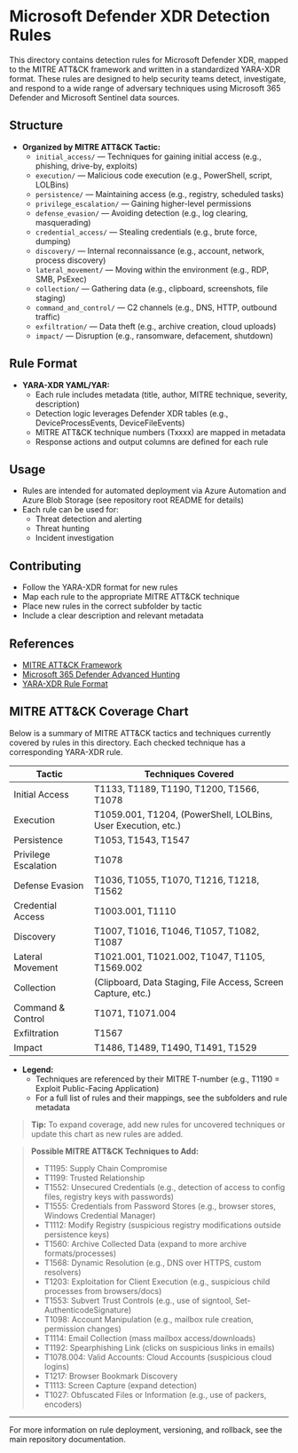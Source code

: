 # Microsoft Defender XDR Detection Rules

This directory contains detection rules for Microsoft Defender XDR, mapped to the MITRE ATT&CK framework and written in a standardized YARA-XDR format. These rules are designed to help security teams detect, investigate, and respond to a wide range of adversary techniques using Microsoft 365 Defender and Microsoft Sentinel data sources.

## Structure

- **Organized by MITRE ATT&CK Tactic:**
  - `initial_access/` — Techniques for gaining initial access (e.g., phishing, drive-by, exploits)
  - `execution/` — Malicious code execution (e.g., PowerShell, script, LOLBins)
  - `persistence/` — Maintaining access (e.g., registry, scheduled tasks)
  - `privilege_escalation/` — Gaining higher-level permissions
  - `defense_evasion/` — Avoiding detection (e.g., log clearing, masquerading)
  - `credential_access/` — Stealing credentials (e.g., brute force, dumping)
  - `discovery/` — Internal reconnaissance (e.g., account, network, process discovery)
  - `lateral_movement/` — Moving within the environment (e.g., RDP, SMB, PsExec)
  - `collection/` — Gathering data (e.g., clipboard, screenshots, file staging)
  - `command_and_control/` — C2 channels (e.g., DNS, HTTP, outbound traffic)
  - `exfiltration/` — Data theft (e.g., archive creation, cloud uploads)
  - `impact/` — Disruption (e.g., ransomware, defacement, shutdown)

## Rule Format

- **YARA-XDR YAML/YAR:**
  - Each rule includes metadata (title, author, MITRE technique, severity, description)
  - Detection logic leverages Defender XDR tables (e.g., DeviceProcessEvents, DeviceFileEvents)
  - MITRE ATT&CK technique numbers (Txxxx) are mapped in metadata
  - Response actions and output columns are defined for each rule

## Usage

- Rules are intended for automated deployment via Azure Automation and Azure Blob Storage (see repository root README for details)
- Each rule can be used for:
  - Threat detection and alerting
  - Threat hunting
  - Incident investigation

## Contributing

- Follow the YARA-XDR format for new rules
- Map each rule to the appropriate MITRE ATT&CK technique
- Place new rules in the correct subfolder by tactic
- Include a clear description and relevant metadata

## References
- [MITRE ATT&CK Framework](https://attack.mitre.org/)
- [Microsoft 365 Defender Advanced Hunting](https://learn.microsoft.com/en-us/microsoft-365/security/defender/advanced-hunting-overview)
- [YARA-XDR Rule Format](https://github.com/microsoft/Microsoft-365-Defender-Hunting-Rules)

## MITRE ATT&CK Coverage Chart

Below is a summary of MITRE ATT&CK tactics and techniques currently covered by rules in this directory. Each checked technique has a corresponding YARA-XDR rule.

| Tactic                | Techniques Covered                                                                                 |
|-----------------------|---------------------------------------------------------------------------------------------------|
| Initial Access        | T1133, T1189, T1190, T1200, T1566, T1078                                                           |
| Execution             | T1059.001, T1204, (PowerShell, LOLBins, User Execution, etc.)                                      |
| Persistence           | T1053, T1543, T1547                                                                               |
| Privilege Escalation  | T1078                                                                                            |
| Defense Evasion       | T1036, T1055, T1070, T1216, T1218, T1562                                                          |
| Credential Access     | T1003.001, T1110                                                                                  |
| Discovery             | T1007, T1016, T1046, T1057, T1082, T1087                                                          |
| Lateral Movement      | T1021.001, T1021.002, T1047, T1105, T1569.002                                                     |
| Collection            | (Clipboard, Data Staging, File Access, Screen Capture, etc.)                                      |
| Command & Control     | T1071, T1071.004                                                                                  |
| Exfiltration          | T1567                                                                                            |
| Impact                | T1486, T1489, T1490, T1491, T1529                                                                 |

- **Legend:**
  - Techniques are referenced by their MITRE T-number (e.g., T1190 = Exploit Public-Facing Application)
  - For a full list of rules and their mappings, see the subfolders and rule metadata

> **Tip:** To expand coverage, add new rules for uncovered techniques or update this chart as new rules are added.

> **Possible MITRE ATT&CK Techniques to Add:**
>
> - T1195: Supply Chain Compromise
> - T1199: Trusted Relationship
> - T1552: Unsecured Credentials (e.g., detection of access to config files, registry keys with passwords)
> - T1555: Credentials from Password Stores (e.g., browser stores, Windows Credential Manager)
> - T1112: Modify Registry (suspicious registry modifications outside persistence keys)
> - T1560: Archive Collected Data (expand to more archive formats/processes)
> - T1568: Dynamic Resolution (e.g., DNS over HTTPS, custom resolvers)
> - T1203: Exploitation for Client Execution (e.g., suspicious child processes from browsers/docs)
> - T1553: Subvert Trust Controls (e.g., use of signtool, Set-AuthenticodeSignature)
> - T1098: Account Manipulation (e.g., mailbox rule creation, permission changes)
> - T1114: Email Collection (mass mailbox access/downloads)
> - T1192: Spearphishing Link (clicks on suspicious links in emails)
> - T1078.004: Valid Accounts: Cloud Accounts (suspicious cloud logins)
> - T1217: Browser Bookmark Discovery
> - T1113: Screen Capture (expand detection)
> - T1027: Obfuscated Files or Information (e.g., use of packers, encoders)

---

For more information on rule deployment, versioning, and rollback, see the main repository documentation.
